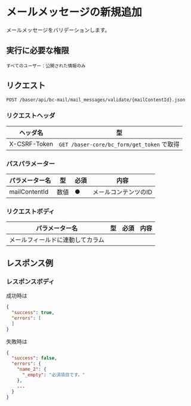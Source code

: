 # メールメッセージの新規追加

メールメッセージをバリデーションします。

## 実行に必要な権限

```
すべてのユーザー：公開された情報のみ
```

## リクエスト
```
POST /baser/api/bc-mail/mail_messages/validate/{mailContentId}.json
```

### リクエストヘッダ

| ヘッダ名            | 型                                       |
|-----------------|-----------------------------------------|
| X-CSRF-Token | `GET /baser-core/bc_form/get_token` で取得 |

### パスパラメーター

| パラメーター名   | 型   | 必須  | 内容          |
|-----------|-----|-----|-------------|
| mailContentId        | 数値  | ●   | メールコンテンツのID |

### リクエストボディ

| パラメーター名   | 型   | 必須  | 内容          |
|-----------|-----|-----|-------------|
| メールフィールドに連動してカラム        |     |     |             |



## レスポンス例

### レスポンスボディ
成功時は
```json
{
  "success": true,
  "errors": [
  ]
}
```

失敗時は
```json
{
  "success": false,
  "errors": {
    "name_2": {
      "_empty": "必須項目です。"
    },
    ...
  }
}
```
